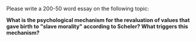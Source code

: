 Please write a 200-50 word essay on the following topic:

**What is the psychological mechanism for the revaluation of values that gave birth to "slave morality" according to Scheler? What triggers this mechanism?**

